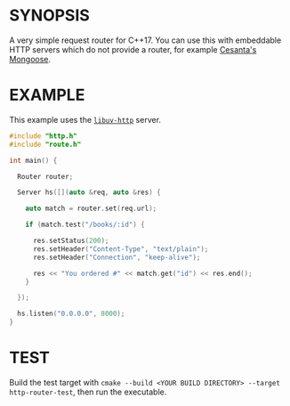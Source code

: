 # SYNOPSIS
A very simple request router for C++17. You can use this with embeddable HTTP servers which do not provide a router, for example [Cesanta's Mongoose](https://github.com/cesanta/mongoose).

# EXAMPLE
This example uses the [`libuv-http`](https://github.com/hij1nx/libuv-http)
server.

```cpp
#include "http.h"
#include "route.h"

int main() {

  Router router;

  Server hs([](auto &req, auto &res) {

    auto match = router.set(req.url);

    if (match.test("/books/:id") {

      res.setStatus(200);
      res.setHeader("Content-Type", "text/plain");
      res.setHeader("Connection", "keep-alive");

      res << "You ordered #" << match.get("id") << res.end();
    }

  });

  hs.listen("0.0.0.0", 8000);
}
```

# TEST
Build the test target with `cmake --build <YOUR BUILD DIRECTORY> --target http-router-test`, then run the executable.

